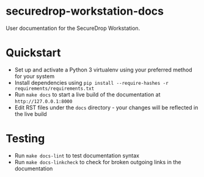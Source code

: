 # securedrop-workstation-docs
User documentation for the SecureDrop Workstation.

# Quickstart

- Set up and activate a Python 3 virtualenv using your preferred method for your system
- Install dependencies using `pip install --require-hashes -r requirements/requirements.txt`
- Run `make docs` to start a live build of the documentation at `http://127.0.0.1:8000`
- Edit RST files under the `docs` directory - your changes will be reflected in the live build

# Testing

- Run `make docs-lint` to test documentation syntax
- Run `make docs-linkcheck` to check for broken outgoing links in the documentation

